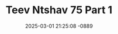 ---
layout: movie-video-data
date: 2025-03-01 21:25:08 -0889
categories: movie

# Site Attributes
title: "Teev Ntshav 75 Part 1"
permalink: "/movie/Teev_Ntshav_75_Part_1"

# Movie Attributes
synopsis: "Teev ntshav 75 yog ib zaj dab neeg ua thaj yeeb thiab kab zuag nkawv tau haus tshav tes thaum 1975 ua ke. Lub sij hawm ntawv lub teb chaws los tsuas poob rau nplog liab tes. Yaj pov thiaj tau coj kab zuag khiav tuaj mus rau thaib teb thiaj pom tau hais tias muaj hmoob tsis hlub hmoob. peb hmoob thiaj raug kev txom nyem tuag puv roob puv hav. zaj dab neeg no yog ib zaj tu siab kawg nkaus. "
producer: "Kos Muas"
director: ""
writer: "Kos Muas"
video_link: "https://youtu.be/10a2zMYOJWQ?si=GiAFzOrkX6pLqDKj"
genre: "Action Historical"
year: "2002"
release_type: "VHS"
storage: "Center for Hmong Studies"
thumbnail: "/assets/images/movie_thumbnails/Teev Ntshav 75 Part 1.jpeg"
publishing_company: "Ntsa Iab Production"

# Sequels + Parts
base_movie: "Teev Ntshav 75 Part 1"
total_parts: 
sequel: "Teev Ntshav 75 Part 2"

# Movie Cast
cast:
- name: "Kos Muas"
- name: "Xab Thoj"
- name: "Xia Muas"
- name: "Maiv Thoj"
- name: "Kub Lis"
- name: "Xeeb Hawj"
- name: "Foom Hawj"
- name: "Lwm Xyooj"
---